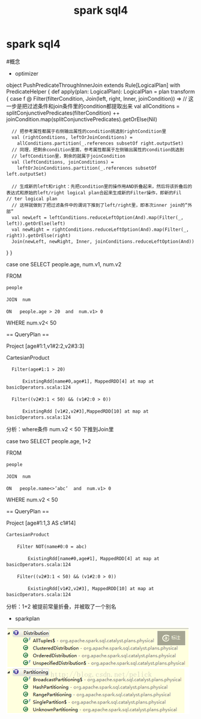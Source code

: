 ﻿---
layout: post
title: spark sql4
categories:
- 逻辑与现象
- spark
tags:
- spark
- sql
- sparksql
---

spark sql4
============

#概念

- optimizer



object PushPredicateThroughInnerJoin extends Rule[LogicalPlan] with PredicateHelper {
  def apply(plan: LogicalPlan): LogicalPlan = plan transform {
    case f @ Filter(filterCondition, Join(left, right, Inner, joinCondition)) =>
      // 这一步是把过滤条件和join条件里的condition都提取出来
      val allConditions = splitConjunctivePredicates(filterCondition) ++
        joinCondition.map(splitConjunctivePredicates).getOrElse(Nil)
      
      // 把参考属性都属于右侧输出属性的condition挑选到rightCondition里
      val (rightConditions, leftOrJoinConditions) =
        allConditions.partition(_.references subsetOf right.outputSet)
      // 同理，把剩余condition里面，参考属性都属于左侧输出属性的condition挑选到
      // leftCondition里，剩余的就属于joinCondition
      val (leftConditions, joinConditions) =
        leftOrJoinConditions.partition(_.references subsetOf left.outputSet)

      // 生成新的left和right：先把condition里的操作用AND折叠起来，然后将该折叠后的表达式和原始的left/right logical plan合起来生成新的Filter操作，即新的Fil      // ter logical plan
      // 这样就做到了把过滤条件中的谓词下推到了left/right里，即本次inner join的“外部”
      val newLeft = leftConditions.reduceLeftOption(And).map(Filter(_, left)).getOrElse(left)
      val newRight = rightConditions.reduceLeftOption(And).map(Filter(_, right)).getOrElse(right)
      Join(newLeft, newRight, Inner, joinConditions.reduceLeftOption(And))
  }
}



case one
SELECT  people.age, num.v1,  num.v2

FROM

    people 

    JOIN  num

    ON   people.age > 20  and  num.v1> 0

WHERE  num.v2< 50



== QueryPlan ==

Project [age#1:1,v1#2:2,v2#3:3]

CartesianProduct 

      Filter(age#1:1 > 20)

          ExistingRdd[name#0,age#1], MappedRDD[4] at map at basicOperators.scala:124

      Filter((v2#3:1 < 50) && (v1#2:0 > 0))

          ExistingRdd [v1#2,v2#3],MappedRDD[10] at map at basicOperators.scala:124

 

分析：where条件 num.v2 < 50 下推到Join里



case two
SELECT people.age,  1+2

FROM

    people 

    JOIN  num

    ON   people.name<>’abc’  and  num.v1> 0

WHERE num.v2 < 50

 

== QueryPlan ==

Project [age#1:1,3 AS c1#14]

    CartesianProduct 

        Filter NOT(name#0:0 = abc)

            ExistingRdd[name#0,age#1], MappedRDD[4] at map at basicOperators.scala:124

        Filter((v2#3:1 < 50) && (v1#2:0 > 0))

            ExistingRdd[v1#2,v2#3], MappedRDD[10] at map at basicOperators.scala:124

 

分析：1+2 被提前常量折叠，并被取了一个别名



- sparkplan

![](/images/4/6.bmp)
